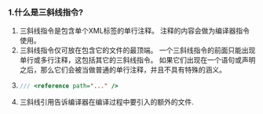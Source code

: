 ### 1.什么是三斜线指令?
1. 三斜线指令是包含单个XML标签的单行注释。 注释的内容会做为编译器指令使用。
2. 三斜线指令仅可放在包含它的文件的最顶端。 一个三斜线指令的前面只能出现单行或多行注释，这包括其它的三斜线指令。 如果它们出现在一个语句或声明之后，那么它们会被当做普通的单行注释，并且不具有特殊的涵义。
3. 
    ```javascript
    /// <reference path="..." />
    ```
4. 三斜线引用告诉编译器在编译过程中要引入的额外的文件.